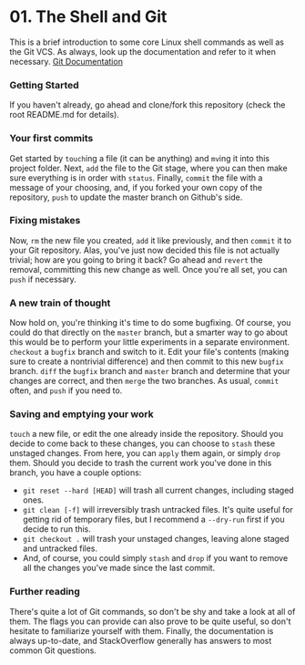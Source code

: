 # 01. The Shell and Git
This is a brief introduction to some core Linux shell commands as well as the Git VCS.
As always, look up the documentation and refer to it when necessary.
[Git Documentation](https://git-scm.com/documentation)

### Getting Started
If you haven't already, go ahead and clone/fork this repository (check the root README.md for details).

### Your first commits
Get started by ```touch```ing a file (it can be anything) and ```mv```ing it into this project folder.
Next, ```add``` the file to the Git stage, where you can then make sure everything is in order with ```status```.
Finally, ```commit``` the file with a message of your choosing, and, if you forked your own copy of the repository, ```push```
to update the master branch on Github's side.

### Fixing mistakes
Now, ```rm``` the new file you created, ```add``` it like previously, and then ```commit``` it to your Git repository.
Alas, you've just now decided this file is not actually trivial; how are you going to bring it back? Go ahead and ```revert```
the removal, committing this new change as well. Once you're all set, you can ```push``` if necessary.

### A new train of thought
Now hold on, you're thinking it's time to do some bugfixing. Of course, you could do that directly on the ```master``` branch,
but a smarter way to go about this would be to perform your little experiments in a separate environment. ```checkout``` a
```bugfix``` branch and switch to it. Edit your file's contents (making sure to create a nontrivial difference) and then commit
to this new ```bugfix``` branch. ```diff``` the ```bugfix``` branch and ```master``` branch and determine that your changes are
correct, and then ```merge``` the two branches. As usual, ```commit``` often, and ```push``` if you need to.

### Saving and emptying your work
```touch``` a new file, or edit the one already inside the repository. Should you decide to come back to these changes, you can
choose to ```stash``` these unstaged changes. From here, you can ```apply``` them again, or simply ```drop``` them. Should you
decide to trash the current work you've done in this branch, you have a couple options:
* ```git reset --hard [HEAD]``` will trash all current changes, including staged ones.
* ```git clean [-f]``` will irreversibly trash untracked files. It's quite useful for getting rid of temporary files,
but I recommend a ```--dry-run``` first if you decide to run this.
* ```git checkout .``` will trash your unstaged changes, leaving alone staged and untracked files.
* And, of course, you could simply ```stash``` and ```drop``` if you want to remove all the changes you've made since the last
commit.

### Further reading
There's quite a lot of Git commands, so don't be shy and take a look at all of them. The flags you can provide can also prove to be
quite useful, so don't hesitate to familiarize yourself with them. Finally, the documentation is always up-to-date, and StackOverflow
generally has answers to most common Git questions.